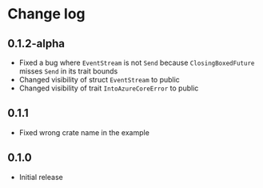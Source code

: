 # Change log

## 0.1.2-alpha

- Fixed a bug where `EventStream` is not `Send` because `ClosingBoxedFuture` misses `Send` in its
  trait bounds
- Changed visibility of struct `EventStream` to public
- Changed visibility of trait `IntoAzureCoreError` to public

## 0.1.1

- Fixed wrong crate name in the example

## 0.1.0

- Initial release
